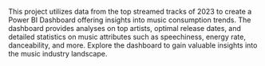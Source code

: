 This project utilizes data from the top streamed tracks of 2023 to create a Power BI Dashboard offering insights into music consumption trends. The dashboard provides analyses on top artists, optimal release dates, and detailed statistics on music attributes such as speechiness, energy rate, danceability, and more. Explore the dashboard to gain valuable insights into the music industry landscape.
